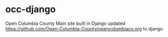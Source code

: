 # occ-django
Open Columbia County Main site built in Django
updated https://github.com/Open-Columbia-County/opencolumbiaco.org to django
